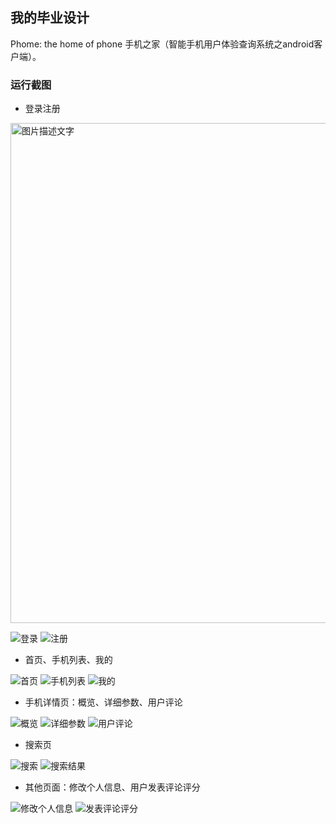 ## 我的毕业设计

Phome: the home of phone 手机之家（智能手机用户体验查询系统之android客户端）。

### 运行截图

- 登录注册

<img src="https://github.com/fxjzzyo/Phome/raw/master/images/login.png" width="600" height="800" alt="图片描述文字"/>

![](https://github.com/fxjzzyo/Phome/raw/master/images/login.png "登录")  ![](https://github.com/fxjzzyo/Phome/raw/master/images/registe.png "注册") 

- 首页、手机列表、我的

![](https://github.com/fxjzzyo/Phome/raw/master/images/home.png "首页")  ![](https://github.com/fxjzzyo/Phome/raw/master/images/phone.png "手机列表") ![](https://github.com/fxjzzyo/Phome/raw/master/images/me.png "我的")

- 手机详情页：概览、详细参数、用户评论

![](https://github.com/fxjzzyo/Phome/raw/master/images/gai_lan.png "概览")  ![](https://github.com/fxjzzyo/Phome/raw/master/images/detail.png "详细参数") ![](https://github.com/fxjzzyo/Phome/raw/master/images/comment.png "用户评论")

- 搜索页

![](https://github.com/fxjzzyo/Phome/raw/master/images/search.png "搜索")  ![](https://github.com/fxjzzyo/Phome/raw/master/images/search_results.png "搜索结果")

- 其他页面：修改个人信息、用户发表评论评分


![](https://github.com/fxjzzyo/Phome/raw/master/images/modify.png "修改个人信息")  ![](https://github.com/fxjzzyo/Phome/raw/master/images/comment_score.png "发表评论评分")